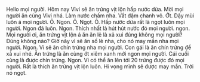 Hello mọi người. Hôm nay Vivi sẽ ăn trứng vịt lộn hấp nước dừa. Mời mọi người ăn cùng Vivi nhá. Làm nước chấm nha. Vắt đậm chanh vô. Ớt. Dậy mùi luôn á mọi người. Ô. Ngon. Ô. Ngọt. Ô. Hấp nước dừa rất là ngọt luôn mọi người. Ngon đã luôn. Ngon. Thích nhất là hút hút nước đó mọi người. ngon. Mọi người ơi, ăn trứng vịt lộn á ăn ăn lẻ là xả xui đúng không mọi người? Đúng không nào? Giờ nãy vì sẽ ăn số lẻ nha, cho nó may mắn nha mọi người. Ngon. Vì sẽ ăn chín trứng nha mọi người. Con gái là ăn chín trứng để xả xui nhé. Ăn trứng là ăn cùng ớt xiêm xanh mới ngon mọi người. Cái cuối cùng là được chín trứng. Ngon. Vi có thể ăn lên tới 20 trứng được đó mọi người. Rất là thích ăn trứng vịt lộn luôn. Hi vọng mình sẽ được may mắn. Trời nó ngọt.